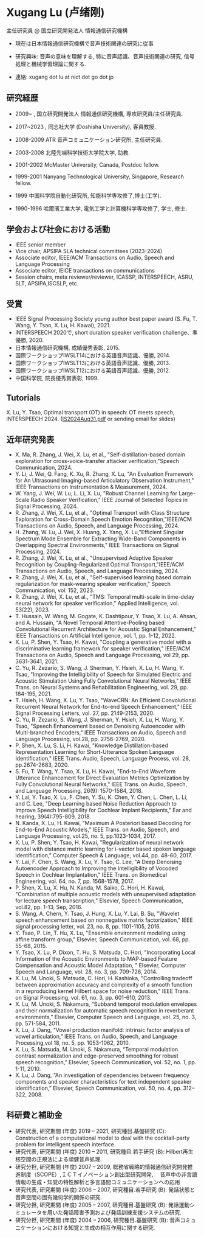 # Xugang Lu (卢绪刚)
主任研究員 @ 国立研究開発法人 情報通信研究機構

- 現在は日本情報通信研究機構で音声技術関連の研究に従事

- 研究興味: 音声の意味を理解する, 特に音声認識、音声技術関連の研究, 信号処理と機械学習理論に関する.

- 連絡: xugang dot lu at nict dot go dot jp



## 研究経歴
- 2009~ , 国立研究開発法人 情報通信研究機構, 専攻研究員/主任研究員.

- 2017~2023 , 同志社大学 (Doshisha University), 客員教授.
 
- 2008-2009 ATR 音声コミュニケーション研究所, 主任研究員.

- 2003-2008 北陸先端科学技術大学院大学, 助教.

- 2001-2002 McMaster University, Canada, Postdoc fellow.

- 1999-2001 Nanyang Technological University, Singapore, Research fellow.

- 1999 中国科学院自動化研究所, 知能科学専攻修了,博士(工学).

- 1990-1996 哈爾濱工業大学, 電気工学と計算機科学専攻修了, 学士, 修士.

## 学会および社会における活動
- IEEE senior member
- Vice chair, APSIPA SLA technical committees (2023-2024)
- Associate editor, IEEE/ACM Transactions on Audio, Speech and Language Processing
- Associate editor, IEICE transactions on communications
- Session chairs, meta reviewer/reviewer, ICASSP, INTERSPEECH, ASRU, SLT, APSIPA,ISCSLP, etc.
   
## 受賞
- IEEE Signal Processing Society young author best paper award (S. Fu, T. Wang, Y. Tsao, X. Lu, H. Kawai), 2021.
- INTERSPEECH 2020で, short duration speaker verification challenge、準優勝, 2020.
- 日本情報通信研究機構, 成績優秀表彰, 2015.
- 国際ワークショップIWSLT14における英語音声認識、優勝, 2014.
- 国際ワークショップIWSLT13における英語音声認識、優勝, 2013.
- 国際ワークショップIWSLT12における英語音声認識、優勝, 2012.
- 中国科学院, 院長優秀賞表彰, 1999.

## Tutorials
X. Lu, Y. Tsao, Optimal transport (OT) in speech: OT meets speech, INTERSPEECH 2024. ([IS2024Aug31.pdf](https://github.com/user-attachments/files/16972456/IS2024Aug31.pdf)
or sending email for slides)

## 近年研究発表
- X. Ma, R. Zhang, J. Wei, X. Lu, et al., "Self-distillation-based domain exploration for cross-voice-transfer attacker verification,"Speech Communication, 2024.
- Y. Li, J. Wei, Q. Fang, K. Xu, R. Zhang, X. Lu, "An Evaluation Framework for An Ultrasound Imaging-based Articulatory Observation Instrument," IEEE Transactions on Instrumentation & Measurement, 2024.
- W. Yang, J. Wei, W. Lu, L. Li, X. Lu, "Robust Channel Learning for Large-Scale Radio Speaker Verification," IEEE Journal of Selected Topics in Signal Processing, 2024.
- R. Zhang, J. Wei, X. Lu, et al., "Optimal Transport with Class Structure Exploration for Cross-Domain Speech Emotion Recognition,"IEEE/ACM Transactions on Audio, Speech, and Language Processing, 2024.
- H. Zhang, W. Lu, J. Wei, X. Huang, X. Yang, X. Lu,"Efficient Singular Spectrum Mode Ensemble for Extracting Wide-Band Components in Overlapping Spectral Environments," IEEE Transactions on Signal Processing, 2024.
- R. Zhang, J. Wei, X. Lu, et al., "Unsupervised Adaptive Speaker Recognition by Coupling-Regularized Optimal Transport,"IEEE/ACM Transactions on Audio, Speech, and Language Processing, 2024.
- R. Zhang, J. Wei, X. Lu, et al., "Self-supervised learning based domain regularization for mask-wearing speaker verification," Speech Communication, vol. 152, 2023.
- R. Zhang, J. Wei, X. Lu, et al., "TMS: Temporal multi-scale in time-delay neural network for speaker verification," Applied Intelligence, vol. 53(22), 2023.
- T. Hussain, W. Wang, M. Gogate, K. Dashtipour, Y. Tsao, X. Lu, A. Ahsan, and A. Hussain, "A Novel Temporal Attentive-Pooling based Convolutional Recurrent Architecture for Acoustic Signal Enhancement," IEEE Transactions on Artificial Intelligence, vol. 1, pp. 1-12, 2022.
- X. Lu, P. Shen, Y. Tsao, H. Kawai, "Coupling a generative model with a discriminative learning framework for speaker verification," IEEE/ACM Transactions on Audio, Speech and Language Processing, vol 29, pp. 3631-3641, 2021.
- C. Yu, R. Zezario, S. Wang, J. Sherman, Y. Hsieh, X. Lu, H. Wang, Y. Tsao, "Improving the Intelligibility of Speech for Simulated Electric and Acoustic Stimulation Using Fully Convolutional Neural Networks," IEEE Trans. on Neural Systems and Rehabilitation Engineering, vol. 29, pp. 184-195, 2021.
- T. Hsieh, H. Wang, X. Lu, Y. Tsao, "WaveCRN: An Efficient Convolutional Recurrent Neural Network for End-to-end Speech Enhancement," IEEE Signal Processing Letters, vol. 27, pp. 2149-2153, 2020.
- C. Yu, R. Zezario, S. Wang, J. Sherman, Y. Hsieh, X. Lu, H. Wang, Y. Tsao, "Speech Enhancement based on Denoising Autoencoder with Multi-branched Encoders," IEEE Transactions on Audio, Speech and Language Processing, vol.28, pp. 2756-2769, 2020.
- P. Shen, X. Lu, S. Li, H. Kawai, "Knowledge Distillation-based Representation Learning for Short-Utterance Spoken Language Identification," IEEE Trans. Audio, Speech, Language Process, vol. 28, pp.2674-2683, 2020.
- S. Fu, T. Wang, Y. Tsao, X. Lu, H. Kawai, "End-to-End Waveform Utterance Enhancement for Direct Evaluation Metrics Optimization by Fully Convolutional Neural Networks," IEEE Trans. on Audio, Speech, and Language Processing, 26(9): 1570-1584, 2018.
- Y. Lai, Y. Tsao, X. Lu, F. Chen, Y. Su, K. Chen, Y. Chen, L. Chen, L. Li, and C. Lee, "Deep Learning based Noise Reduction Approach to Improve Speech Intelligibility for Cochlear Implant Recipients," Ear and hearing, 39(4):795-809, 2018.
- N. Kanda, X. Lu, H. Kawai, "Maximum A Posteriori based Decoding for End-to-End Acoustic Models," IEEE Trans. on Audio, Speech, and Language Processing, vol.25, no. 5, pp.1023-1034, 2017.
- X. Lu, P. Shen, Y. Tsao, H. Kawai, "Regularization of neural network model with distance metric learning for i-vector based spoken language identification," Computer Speech & Language, vol.44, pp. 48-60, 2017.
- Y. Lai, F. Chen, S. Wang, X. Lu, Y. Tsao, C. Lee, "A Deep Denoising Autoencoder Approach to Improving the Intelligibility of Vocoded Speech in Cochlear Implantation," IEEE Trans. on Biomedical Engineering, vol. 64, no. 7, pp. 1568-1578, 2017.
- P. Shen, X. Lu, X. Hu, N. Kanda, M. Saiko, C. Hori, H. Kawai, "Combination of multiple acoustic models with unsupervised adaptation for lecture speech transcription," Elsevier, Speech Communication, vol.82, pp. 1-13, Sep, 2016.
- S. Wang, A. Chern, Y. Tsao, J. Hung, X. Lu, Y. Lai, B. Su, "Wavelet speech enhancement based on nonnegative matrix factorization," IEEE signal processing letter, vol. 23, no. 8, pp. 1101-1105, 2016.
- Y. Tsao, P. Lin, T. Hu, X. Lu, "Ensemble environment modeling using affine transform group," Elsevier, Speech Communication, vol. 68, pp. 55-68, 2015.
- Y. Tsao, X. Lu, P. Dixon, T. Hu, S. Matsuda, C. Hori, "Incorporating Local Information of the Acoustic Environments to MAP-based Feature Compensation and Acoustic Model Adaptation, " Elsevier, Computer Speech and Language, vol. 28, no. 3, pp. 709-726, 2014.
- X. Lu, M. Unoki, S. Matsuda, C. Hori, H. Kashioka, "Controlling tradeoff between approximation accuracy and complexity of a smooth function in a reproducing kernel Hilbert space for noise reduction," IEEE Trans. on Signal Processing, vol. 61, no. 3, pp. 601-610, 2013.
- X. Lu, M. Unoki, S. Nakamura, “Subband temporal modulation envelopes and their normalization for automatic speech recognition in reverberant environments,” Elsevier, Computer Speech and Language, vol. 25, no. 3, pp. 571-584, 2011.
- X. Lu, J. Dang, “Vowel production manifold: intrinsic factor analysis of vowel articulation,” IEEE Trans. on Audio, Speech, and Language Processing,vol 18, no. 5, pp. 1053-1062, 2010.
- X. Lu, S. Matsuda, M. Unoki, S. Nakamura, “Temporal modulation contrast normalization and edge-preserved smoothing for robust speech recognition,” Elsevier, Speech Communication, vol. 52, no. 1, pp. 1-11, 2010.
- X. Lu, J. Dang, “An investigation of dependencies between frequency components and speaker characteristics for text independent speaker identification,” Elsevier, Speech Communication, vol. 50, no. 4, pp. 312–322, 2008.
## 科研費と補助金
- 研究代表,
  研究期間 (年度) 2019 – 2021,
  研究種目.基盤研究 (C): Construction of a computational model to deal with the cocktail-party problem for intelligent speech interface.
- 研究代表,
  研究期間 (年度) 2010 – 2011,
  研究種目.若手研究 (B): Hilbert再生核空間の正規法による頑健音声処理.
 - 研究分担,
  研究期間 (年度) 2007 – 2009, 
  総務省戦略的情報通信研究開発推進制度（SCOPE）,ＩＣＴイノベーション創出型研究開発,　
  音声中の非言語情報の生成・知覚の特性解析と多言語間コミュニケーションへの応用   
- 研究代表,
  研究期間 (年度) 2006 – 2007,
  研究種目.若手研究 (B): 発話状態と音声空間の固有幾何学的関係の研究.
- 研究分担,
  研究期間 (年度) 2005 – 2007,
  研究種目.基盤研究 (B): 発話運動シミュレータを用いた発話障害予測および発話訓練支援システムの研究.
- 研究分担,
  研究期間 (年度) 2004 – 2006,
  研究種目.基盤研究 (B): 音声コミュニケーションにおける知覚と生成の相互作用に関する研究.  
